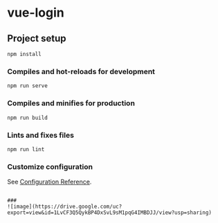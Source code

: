# vue-login

## Project setup
```
npm install
```

### Compiles and hot-reloads for development
```
npm run serve
```

### Compiles and minifies for production
```
npm run build
```

### Lints and fixes files
```
npm run lint
```

### Customize configuration
See [Configuration Reference](https://cli.vuejs.org/config/).

```

### 
![image](https://drive.google.com/uc?export=view&id=1LvCF3Q5QykBP4DxSvL9sM1pqG4IMBDJJ/view?usp=sharing)
